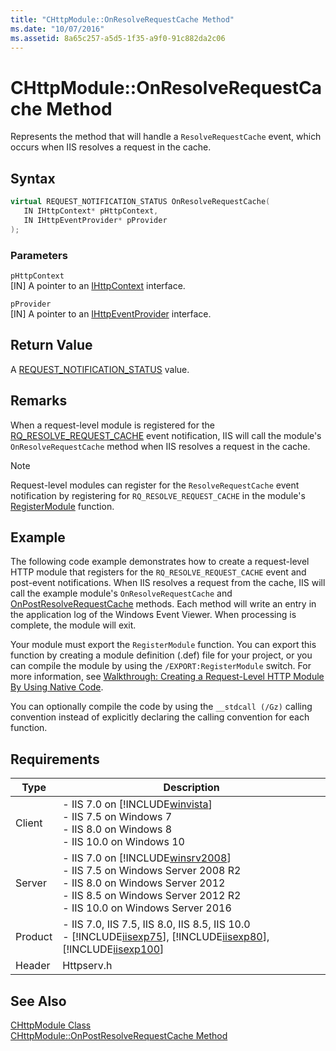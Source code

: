 ```yaml
---
title: "CHttpModule::OnResolveRequestCache Method"
ms.date: "10/07/2016"
ms.assetid: 8a65c257-a5d5-1f35-a9f0-91c882da2c06
---
```

# CHttpModule::OnResolveRequestCache Method
Represents the method that will handle a `ResolveRequestCache` event, which occurs when IIS resolves a request in the cache.  
  
## Syntax  
  
```cpp  
virtual REQUEST_NOTIFICATION_STATUS OnResolveRequestCache(  
   IN IHttpContext* pHttpContext,  
   IN IHttpEventProvider* pProvider  
);  
```  
  
### Parameters  
 `pHttpContext`  
 [IN] A pointer to an [IHttpContext](../../web-development-reference\native-code-api-reference/ihttpcontext-interface.md) interface.  
  
 `pProvider`  
 [IN] A pointer to an [IHttpEventProvider](../../web-development-reference\native-code-api-reference/ihttpeventprovider-interface.md) interface.  
  
## Return Value  
 A [REQUEST_NOTIFICATION_STATUS](../../web-development-reference\native-code-api-reference/request-notification-status-enumeration.md) value.  
  
## Remarks  
 When a request-level module is registered for the [RQ_RESOLVE_REQUEST_CACHE](../../web-development-reference\native-code-api-reference/request-processing-constants.md) event notification, IIS will call the module's `OnResolveRequestCache` method when IIS resolves a request in the cache.  
  
> [!NOTE]
>  Request-level modules can register for the `ResolveRequestCache` event notification by registering for `RQ_RESOLVE_REQUEST_CACHE` in the module's [RegisterModule](../../web-development-reference\native-code-api-reference/pfn-registermodule-function.md) function.  
  
## Example  
 The following code example demonstrates how to create a request-level HTTP module that registers for the `RQ_RESOLVE_REQUEST_CACHE` event and post-event notifications. When IIS resolves a request from the cache, IIS will call the example module's `OnResolveRequestCache` and [OnPostResolveRequestCache](../../web-development-reference\native-code-api-reference/chttpmodule-onpostresolverequestcache-method.md) methods. Each method will write an entry in the application log of the Windows Event Viewer. When processing is complete, the module will exit.  
  
<!-- TODO: review snippet reference  [!CODE [CHttpModuleResolveRequestCache#1](CHttpModuleResolveRequestCache#1)]  -->  
  
 Your module must export the `RegisterModule` function. You can export this function by creating a module definition (.def) file for your project, or you can compile the module by using the `/EXPORT:RegisterModule` switch. For more information, see [Walkthrough: Creating a Request-Level HTTP Module By Using Native Code](../../web-development-reference\native-code-development-overview\walkthrough-creating-a-request-level-http-module-by-using-native-code.md).  
  
 You can optionally compile the code by using the `__stdcall (/Gz)` calling convention instead of explicitly declaring the calling convention for each function.  
  
## Requirements  
  
|Type|Description|  
|----------|-----------------|  
|Client|-   IIS 7.0 on [!INCLUDE[winvista](../../wmi-provider/includes/winvista-md.md)]<br />-   IIS 7.5 on Windows 7<br />-   IIS 8.0 on Windows 8<br />-   IIS 10.0 on Windows 10|  
|Server|-   IIS 7.0 on [!INCLUDE[winsrv2008](../../wmi-provider/includes/winsrv2008-md.md)]<br />-   IIS 7.5 on Windows Server 2008 R2<br />-   IIS 8.0 on Windows Server 2012<br />-   IIS 8.5 on Windows Server 2012 R2<br />-   IIS 10.0 on Windows Server 2016|  
|Product|-   IIS 7.0, IIS 7.5, IIS 8.0, IIS 8.5, IIS 10.0<br />-   [!INCLUDE[iisexp75](../../web-development-reference/native-code-api-reference/includes/iisexp75-md.md)], [!INCLUDE[iisexp80](../../web-development-reference/native-code-api-reference/includes/iisexp80-md.md)], [!INCLUDE[iisexp100](../../web-development-reference/native-code-api-reference/includes/iisexp100-md.md)]|  
|Header|Httpserv.h|  
  
## See Also  
 [CHttpModule Class](../../web-development-reference\native-code-api-reference/chttpmodule-class.md)   
 [CHttpModule::OnPostResolveRequestCache Method](../../web-development-reference\native-code-api-reference/chttpmodule-onpostresolverequestcache-method.md)